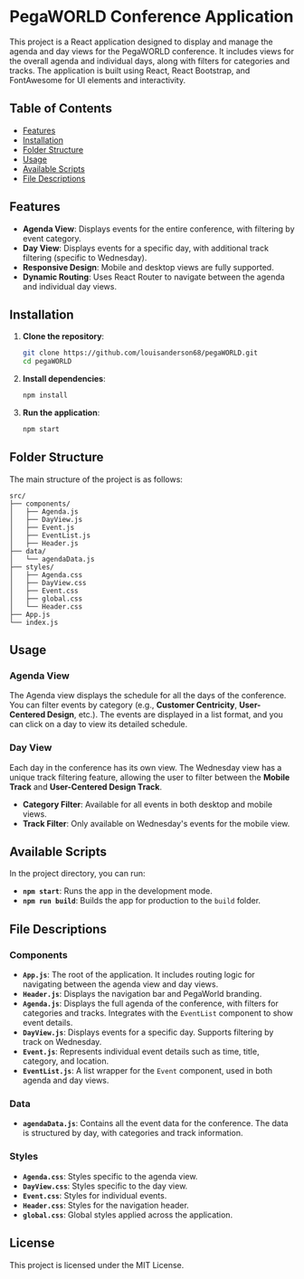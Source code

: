 
# PegaWORLD Conference Application

This project is a React application designed to display and manage the agenda and day views for the PegaWORLD conference. It includes views for the overall agenda and individual days, along with filters for categories and tracks. The application is built using React, React Bootstrap, and FontAwesome for UI elements and interactivity.

## Table of Contents

- [Features](#features)
- [Installation](#installation)
- [Folder Structure](#folder-structure)
- [Usage](#usage)
- [Available Scripts](#available-scripts)
- [File Descriptions](#file-descriptions)

## Features

- **Agenda View**: Displays events for the entire conference, with filtering by event category.
- **Day View**: Displays events for a specific day, with additional track filtering (specific to Wednesday).
- **Responsive Design**: Mobile and desktop views are fully supported.
- **Dynamic Routing**: Uses React Router to navigate between the agenda and individual day views.

## Installation

1. **Clone the repository**:
   ```bash
   git clone https://github.com/louisanderson68/pegaWORLD.git
   cd pegaWORLD
   ```

2. **Install dependencies**:
   ```bash
   npm install
   ```

3. **Run the application**:
   ```bash
   npm start
   ```

## Folder Structure

The main structure of the project is as follows:

```
src/
├── components/
│   ├── Agenda.js
│   ├── DayView.js
│   ├── Event.js
│   ├── EventList.js
│   ├── Header.js
├── data/
│   └── agendaData.js
├── styles/
│   ├── Agenda.css
│   ├── DayView.css
│   ├── Event.css
│   ├── global.css
│   └── Header.css
├── App.js
└── index.js
```

## Usage

### Agenda View

The Agenda view displays the schedule for all the days of the conference. You can filter events by category (e.g., **Customer Centricity**, **User-Centered Design**, etc.). The events are displayed in a list format, and you can click on a day to view its detailed schedule.

### Day View

Each day in the conference has its own view. The Wednesday view has a unique track filtering feature, allowing the user to filter between the **Mobile Track** and **User-Centered Design Track**.

- **Category Filter**: Available for all events in both desktop and mobile views.
- **Track Filter**: Only available on Wednesday's events for the mobile view.

## Available Scripts

In the project directory, you can run:

- **`npm start`**: Runs the app in the development mode.
- **`npm run build`**: Builds the app for production to the `build` folder.

## File Descriptions

### Components

- **`App.js`**: The root of the application. It includes routing logic for navigating between the agenda view and day views.
- **`Header.js`**: Displays the navigation bar and PegaWorld branding.
- **`Agenda.js`**: Displays the full agenda of the conference, with filters for categories and tracks. Integrates with the `EventList` component to show event details.
- **`DayView.js`**: Displays events for a specific day. Supports filtering by track on Wednesday.
- **`Event.js`**: Represents individual event details such as time, title, category, and location.
- **`EventList.js`**: A list wrapper for the `Event` component, used in both agenda and day views.

### Data

- **`agendaData.js`**: Contains all the event data for the conference. The data is structured by day, with categories and track information.

### Styles

- **`Agenda.css`**: Styles specific to the agenda view.
- **`DayView.css`**: Styles specific to the day view.
- **`Event.css`**: Styles for individual events.
- **`Header.css`**: Styles for the navigation header.
- **`global.css`**: Global styles applied across the application.

## License

This project is licensed under the MIT License.
